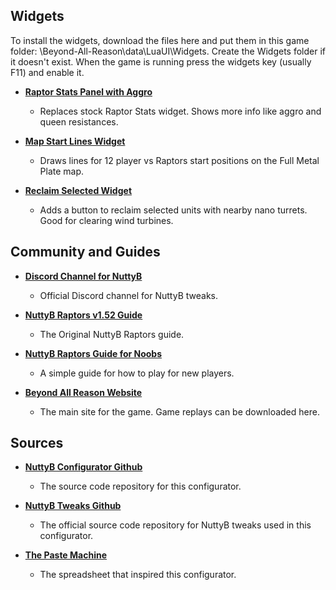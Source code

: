 ## Widgets

To install the widgets, download the files here and put them in this game folder: \Beyond-All-Reason\data\LuaUI\Widgets. Create the Widgets folder if it doesn't exist. When the game is running press the widgets key (usually F11) and enable it.

*   **[Raptor Stats Panel with Aggro](https://gist.github.com/tetrisface/2f99f5a5b179e3ac42e7e63825880713)**
    *   Replaces stock Raptor Stats widget. Shows more info like aggro and queen resistances.
 
*   **[Map Start Lines Widget](https://gist.github.com/rcorex/15ac19cad881b85d2d1e8c1f482b9525)**
    *   Draws lines for 12 player vs Raptors start positions on the Full Metal Plate map.
   
*   **[Reclaim Selected Widget](https://github.com/manshanko/bar-widgets/blob/main/cmd_reclaim_selected.lua)**
    *   Adds a button to reclaim selected units with nearby nano turrets. Good for clearing wind turbines.

## Community and Guides

*   **[Discord Channel for NuttyB](https://discord.com/channels/549281623154229250/1168959237641216131)**
    *   Official Discord channel for NuttyB tweaks.
 
*   **[NuttyB Raptors v1.52 Guide](https://docs.google.com/document/d/1hNRO7ZIpy76v2aBitme2VgR0H0dw1nKilAQELgnaOV4/)**
    *   The Original NuttyB Raptors guide.

*   **[NuttyB Raptors Guide for Noobs](https://docs.google.com/document/d/11FfEiKAjp0NSKTwvmywqUNefrOqVapnW5e3o5azSmXY/)**
    *   A simple guide for how to play for new players.

*   **[Beyond All Reason Website](https://www.beyondallreason.info/)**
    *   The main site for the game. Game replays can be downloaded here.

## Sources

*   **[NuttyB Configurator Github](https://github.com/rcorex/nuttyb-config)**
    *   The source code repository for this configurator.

*   **[NuttyB Tweaks Github](https://github.com/Backbash/NuttyB-Raptors)**
    *   The official source code repository for NuttyB tweaks used in this configurator.

*   **[The Paste Machine](https://docs.google.com/spreadsheets/d/1QSVsuAAMhBrhiZdTihVfSCwPzbbZWDLCtXWP23CU0ko/edit#gid=0)**
    *   The spreadsheet that inspired this configurator.
